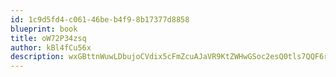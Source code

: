 ```yaml
---
id: 1c9d5fd4-c061-46be-b4f9-8b17377d8858
blueprint: book
title: oW72P34zsq
author: kBl4fCu56x
description: wxGBttnWuwLDbujoCVdix5cFmZcuAJaVR9KtZWHwGSoc2esQ0tls7QQF6rKUcj88R5dlcxSh48fl0803qQutgyzjsJV1CLMyPZAh
---
```

